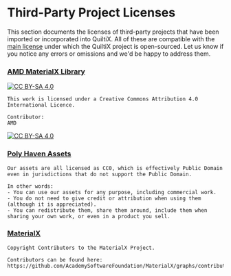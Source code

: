 # Third-Party Project Licenses

This section documents the licenses of third-party projects that have been imported or incorporated into QuiltiX.  All of these are compatible with the [main license](LICENSE) under which the QuiltiX project is open-sourced.  Let us know if you notice any errors or omissions and we'd be happy to address them.

<!-- TODO Make StandardShaderBall work -->
<!-- TODO exchange for https://github.com/usd-wg/assets/tree/shaderball/full_assets/StandardShaderBall as soon as merged -->
<!-- ### [StandardShaderBall](https://github.com/crydalch/assets/tree/shaderball/full_assets/StandardShaderBall) 
[![CC BY 4.0][cc-by-shield]][cc-by]  
```
This work is licensed under a Creative Commons Attribution 4.0 International Licence.  

Contributors:  
Geometry and textures: Chris Rydalch
Specification and validation: André Mazzone
Original scene, inspiration and consultation: Thomas Anagnostou
```

[![CC BY 4.0][cc-by-image]][cc-by]   -->

### [AMD MaterialX Library](https://matlib.gpuopen.com/main/materials/allsrc/QuiltiX/resources/materials)
[![CC BY-SA 4.0][cc-by-sa-shield]][cc-by-sa]  
```
This work is licensed under a Creative Commons Attribution 4.0 International Licence.  

Contributor:
AMD
```
[![CC BY-SA 4.0][cc-by-sa-image]][cc-by-sa]

### [Poly Haven Assets](https://polyhaven.com/)
```
Our assets are all licensed as CC0, which is effectively Public Domain even in jurisdictions that do not support the Public Domain.

In other words:
- You can use our assets for any purpose, including commercial work.
- You do not need to give credit or attribution when using them (although it is appreciated).
- You can redistribute them, share them around, include them when sharing your own work, or even in a product you sell.
```


### [MaterialX](http://www.materialx.org/)
```
Copyright Contributors to the MaterialX Project. 

Contributors can be found here:
https://github.com/AcademySoftwareFoundation/MaterialX/graphs/contributors
```

<!-- badges, images, links, shields etc. -->
[cc-by]: http://creativecommons.org/licenses/by/4.0/
[cc-by-image]: https://i.creativecommons.org/l/by/4.0/88x31.png
[cc-by-shield]: https://img.shields.io/badge/License-CC%20BY%204.0-lightgrey.svg

[cc-by-sa]: http://creativecommons.org/licenses/by-sa/4.0/
[cc-by-sa-image]: https://licensebuttons.net/l/by-sa/4.0/88x31.png
[cc-by-sa-shield]: https://img.shields.io/badge/License-CC%20BY--SA%204.0-lightgrey.svg